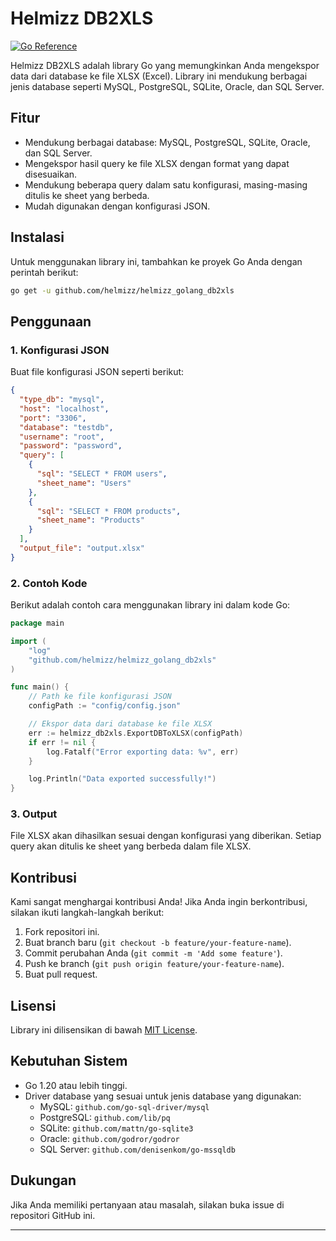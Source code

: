 

# Helmizz DB2XLS

[![Go Reference](https://pkg.go.dev/badge/github.com/helmizz/helmizz_db2xls.svg)](https://pkg.go.dev/github.com/helmizz/helmizz_db2xls)

Helmizz DB2XLS adalah library Go yang memungkinkan Anda mengekspor data dari database ke file XLSX (Excel). Library ini mendukung berbagai jenis database seperti MySQL, PostgreSQL, SQLite, Oracle, dan SQL Server.

## Fitur
- Mendukung berbagai database: MySQL, PostgreSQL, SQLite, Oracle, dan SQL Server.
- Mengekspor hasil query ke file XLSX dengan format yang dapat disesuaikan.
- Mendukung beberapa query dalam satu konfigurasi, masing-masing ditulis ke sheet yang berbeda.
- Mudah digunakan dengan konfigurasi JSON.

## Instalasi
Untuk menggunakan library ini, tambahkan ke proyek Go Anda dengan perintah berikut:
```bash
go get -u github.com/helmizz/helmizz_golang_db2xls
```

## Penggunaan
### 1. Konfigurasi JSON
Buat file konfigurasi JSON seperti berikut:
```json
{
  "type_db": "mysql",
  "host": "localhost",
  "port": "3306",
  "database": "testdb",
  "username": "root",
  "password": "password",
  "query": [
    {
      "sql": "SELECT * FROM users",
      "sheet_name": "Users"
    },
    {
      "sql": "SELECT * FROM products",
      "sheet_name": "Products"
    }
  ],
  "output_file": "output.xlsx"
}
```

### 2. Contoh Kode
Berikut adalah contoh cara menggunakan library ini dalam kode Go:
```go
package main

import (
	"log"
	"github.com/helmizz/helmizz_golang_db2xls"
)

func main() {
	// Path ke file konfigurasi JSON
	configPath := "config/config.json"

	// Ekspor data dari database ke file XLSX
	err := helmizz_db2xls.ExportDBToXLSX(configPath)
	if err != nil {
		log.Fatalf("Error exporting data: %v", err)
	}

	log.Println("Data exported successfully!")
}
```

### 3. Output
File XLSX akan dihasilkan sesuai dengan konfigurasi yang diberikan. Setiap query akan ditulis ke sheet yang berbeda dalam file XLSX.

## Kontribusi
Kami sangat menghargai kontribusi Anda! Jika Anda ingin berkontribusi, silakan ikuti langkah-langkah berikut:
1. Fork repositori ini.
2. Buat branch baru (`git checkout -b feature/your-feature-name`).
3. Commit perubahan Anda (`git commit -m 'Add some feature'`).
4. Push ke branch (`git push origin feature/your-feature-name`).
5. Buat pull request.

## Lisensi
Library ini dilisensikan di bawah [MIT License](LICENSE).

## Kebutuhan Sistem
- Go 1.20 atau lebih tinggi.
- Driver database yang sesuai untuk jenis database yang digunakan:
  - MySQL: `github.com/go-sql-driver/mysql`
  - PostgreSQL: `github.com/lib/pq`
  - SQLite: `github.com/mattn/go-sqlite3`
  - Oracle: `github.com/godror/godror`
  - SQL Server: `github.com/denisenkom/go-mssqldb`

## Dukungan
Jika Anda memiliki pertanyaan atau masalah, silakan buka issue di repositori GitHub ini.

---
